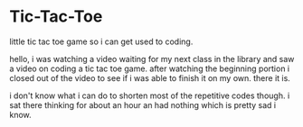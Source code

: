 # Tic-Tac-Toe
little tic tac toe game so i can get used to coding.

hello, i was watching a video waiting for my next class in the library and saw a video on coding a tic tac toe game. after watching the beginning portion i closed out of the video to see if i was able to finish it on my own. there it is.

i don't know what i can do to shorten most of the repetitive codes though. i sat there thinking for about an hour an had nothing which is pretty sad i know.
